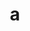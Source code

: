 ---
title: a
description: This blog contains concise writeups for diverse NUS GreyHats 2025, covering forensics. Let's explore and enhance our cybersecurity skills together.   
image:

# Badge style
style:
    background: "#0177b8"
    color: "#fff"
---
